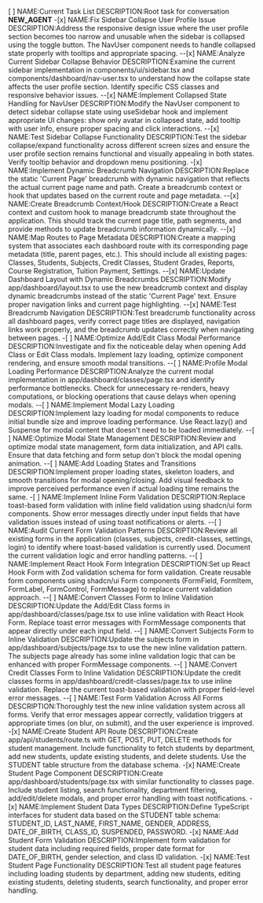 [ ] NAME:Current Task List DESCRIPTION:Root task for conversation **NEW_AGENT** -[x] NAME:Fix Sidebar Collapse User Profile Issue DESCRIPTION:Address the responsive design issue where the user profile section becomes too narrow and unusable when the sidebar is collapsed using the toggle button. The NavUser component needs to handle collapsed state properly with tooltips and appropriate spacing.
--[x] NAME:Analyze Current Sidebar Collapse Behavior DESCRIPTION:Examine the current sidebar implementation in components/ui/sidebar.tsx and components/dashboard/nav-user.tsx to understand how the collapse state affects the user profile section. Identify specific CSS classes and responsive behavior issues.
--[x] NAME:Implement Collapsed State Handling for NavUser DESCRIPTION:Modify the NavUser component to detect sidebar collapse state using useSidebar hook and implement appropriate UI changes: show only avatar in collapsed state, add tooltip with user info, ensure proper spacing and click interactions.
--[x] NAME:Test Sidebar Collapse Functionality DESCRIPTION:Test the sidebar collapse/expand functionality across different screen sizes and ensure the user profile section remains functional and visually appealing in both states. Verify tooltip behavior and dropdown menu positioning. -[x] NAME:Implement Dynamic Breadcrumb Navigation DESCRIPTION:Replace the static 'Current Page' breadcrumb with dynamic navigation that reflects the actual current page name and path. Create a breadcrumb context or hook that updates based on the current route and page metadata.
--[x] NAME:Create Breadcrumb Context/Hook DESCRIPTION:Create a React context and custom hook to manage breadcrumb state throughout the application. This should track the current page title, path segments, and provide methods to update breadcrumb information dynamically.
--[x] NAME:Map Routes to Page Metadata DESCRIPTION:Create a mapping system that associates each dashboard route with its corresponding page metadata (title, parent pages, etc.). This should include all existing pages: Classes, Students, Subjects, Credit Classes, Student Grades, Reports, Course Registration, Tuition Payment, Settings.
--[x] NAME:Update Dashboard Layout with Dynamic Breadcrumbs DESCRIPTION:Modify app/dashboard/layout.tsx to use the new breadcrumb context and display dynamic breadcrumbs instead of the static 'Current Page' text. Ensure proper navigation links and current page highlighting.
--[x] NAME:Test Breadcrumb Navigation DESCRIPTION:Test breadcrumb functionality across all dashboard pages, verify correct page titles are displayed, navigation links work properly, and the breadcrumb updates correctly when navigating between pages. -[ ] NAME:Optimize Add/Edit Class Modal Performance DESCRIPTION:Investigate and fix the noticeable delay when opening Add Class or Edit Class modals. Implement lazy loading, optimize component rendering, and ensure smooth modal transitions.
--[ ] NAME:Profile Modal Loading Performance DESCRIPTION:Analyze the current modal implementation in app/dashboard/classes/page.tsx and identify performance bottlenecks. Check for unnecessary re-renders, heavy computations, or blocking operations that cause delays when opening modals.
--[ ] NAME:Implement Modal Lazy Loading DESCRIPTION:Implement lazy loading for modal components to reduce initial bundle size and improve loading performance. Use React.lazy() and Suspense for modal content that doesn't need to be loaded immediately.
--[ ] NAME:Optimize Modal State Management DESCRIPTION:Review and optimize modal state management, form data initialization, and API calls. Ensure that data fetching and form setup don't block the modal opening animation.
--[ ] NAME:Add Loading States and Transitions DESCRIPTION:Implement proper loading states, skeleton loaders, and smooth transitions for modal opening/closing. Add visual feedback to improve perceived performance even if actual loading time remains the same. -[ ] NAME:Implement Inline Form Validation DESCRIPTION:Replace toast-based form validation with inline field validation using shadcn/ui form components. Show error messages directly under input fields that have validation issues instead of using toast notifications or alerts.
--[ ] NAME:Audit Current Form Validation Patterns DESCRIPTION:Review all existing forms in the application (classes, subjects, credit-classes, settings, login) to identify where toast-based validation is currently used. Document the current validation logic and error handling patterns.
--[ ] NAME:Implement React Hook Form Integration DESCRIPTION:Set up React Hook Form with Zod validation schema for form validation. Create reusable form components using shadcn/ui Form components (FormField, FormItem, FormLabel, FormControl, FormMessage) to replace current validation approach.
--[ ] NAME:Convert Classes Form to Inline Validation DESCRIPTION:Update the Add/Edit Class forms in app/dashboard/classes/page.tsx to use inline validation with React Hook Form. Replace toast error messages with FormMessage components that appear directly under each input field.
--[ ] NAME:Convert Subjects Form to Inline Validation DESCRIPTION:Update the subjects form in app/dashboard/subjects/page.tsx to use the new inline validation pattern. The subjects page already has some inline validation logic that can be enhanced with proper FormMessage components.
--[ ] NAME:Convert Credit Classes Form to Inline Validation DESCRIPTION:Update the credit classes forms in app/dashboard/credit-classes/page.tsx to use inline validation. Replace the current toast-based validation with proper field-level error messages.
--[ ] NAME:Test Form Validation Across All Forms DESCRIPTION:Thoroughly test the new inline validation system across all forms. Verify that error messages appear correctly, validation triggers at appropriate times (on blur, on submit), and the user experience is improved. -[x] NAME:Create Student API Route DESCRIPTION:Create app/api/students/route.ts with GET, POST, PUT, DELETE methods for student management. Include functionality to fetch students by department, add new students, update existing students, and delete students. Use the STUDENT table structure from the database schema. -[x] NAME:Create Student Page Component DESCRIPTION:Create app/dashboard/students/page.tsx with similar functionality to classes page. Include student listing, search functionality, department filtering, add/edit/delete modals, and proper error handling with toast notifications. -[x] NAME:Implement Student Data Types DESCRIPTION:Define TypeScript interfaces for student data based on the STUDENT table schema: STUDENT_ID, LAST_NAME, FIRST_NAME, GENDER, ADDRESS, DATE_OF_BIRTH, CLASS_ID, SUSPENDED, PASSWORD. -[x] NAME:Add Student Form Validation DESCRIPTION:Implement form validation for student data including required fields, proper date format for DATE_OF_BIRTH, gender selection, and class ID validation. -[x] NAME:Test Student Page Functionality DESCRIPTION:Test all student page features including loading students by department, adding new students, editing existing students, deleting students, search functionality, and proper error handling.
